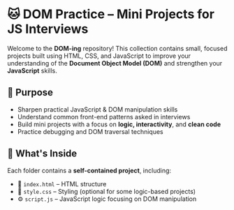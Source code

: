 # 🐱 DOM Practice – Mini Projects for JS Interviews

Welcome to the **DOM-ing** repository! This collection contains small, focused projects built using HTML, CSS, and JavaScript to improve your understanding of the **Document Object Model (DOM)** and strengthen your **JavaScript** skills.

## 📌 Purpose

- Sharpen practical JavaScript & DOM manipulation skills
- Understand common front-end patterns asked in interviews
- Build mini projects with a focus on **logic, interactivity**, and **clean code**
- Practice debugging and DOM traversal techniques

## 🚀 What's Inside

Each folder contains a **self-contained project**, including:

- 📄 `index.html` – HTML structure  
- 🎨 `style.css` – Styling (optional for some logic-based projects)  
- ⚙️ `script.js` – JavaScript logic focusing on DOM manipulation  


